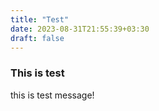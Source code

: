 ```yaml
---
title: "Test"
date: 2023-08-31T21:55:39+03:30
draft: false
---
```


### This is test

this is test message!